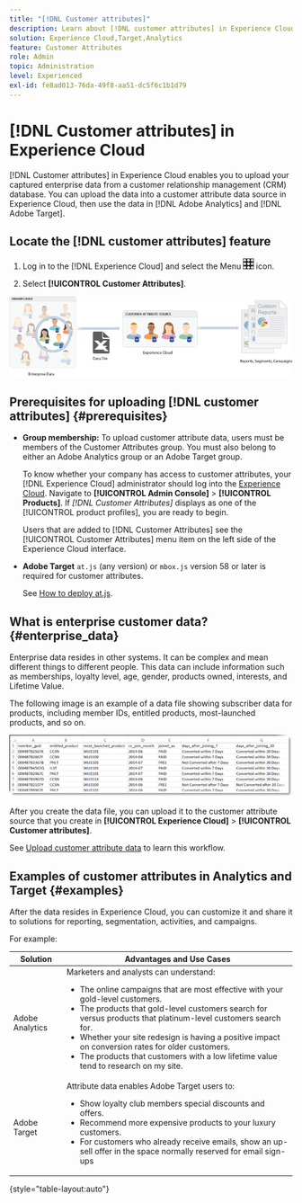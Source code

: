 ```yaml
---
title: "[!DNL Customer attributes]"
description: Learn about [!DNL customer attributes] in Experience Cloud. Discover how to upload customer attribute data for use in Adobe Analytics and Adobe Target.
solution: Experience Cloud,Target,Analytics
feature: Customer Attributes
role: Admin
topic: Administration
level: Experienced
exl-id: fe8ad013-76da-49f8-aa51-dc5f6c1b1d79
---
```

# [!DNL Customer attributes] in Experience Cloud

[!DNL Customer attributes] in Experience Cloud enables you to upload your captured enterprise data from a customer relationship management (CRM) database. You can upload the data into a customer attribute data source in Experience Cloud, then use the data in [!DNL Adobe Analytics] and [!DNL Adobe Target].  

## Locate the [!DNL customer attributes] feature

1. Log in to the [!DNL Experience Cloud] and select the Menu ![menu](assets/menu-icon.png) icon.

1. Select **[!UICONTROL Customer Attributes]**.

![Customer attributes overview](assets/custom_reports.png)

## Prerequisites for uploading [!DNL customer attributes] {#prerequisites}

* **Group membership:** To upload customer attribute data, users must be members of the Customer Attributes group. You must also belong to either an Adobe Analytics group or an Adobe Target group.

  To know whether your company has access to customer attributes, your [!DNL Experience Cloud] administrator should log into the [Experience Cloud](https://experience.adobe.com). Navigate to **[!UICONTROL Admin Console]** > **[!UICONTROL Products]**. If *[!DNL Customer Attributes]* displays as one of the [!UICONTROL product profiles], you are ready to begin.

  Users that are added to [!DNL Customer Attributes] see the [!UICONTROL Customer Attributes] menu item on the left side of the Experience Cloud interface.

* **Adobe Target** `at.js` (any version) or `mbox.js` version 58 or later is required for customer attributes.

  See [How to deploy at.js](https://experienceleague.adobe.com/docs/target-dev/developer/client-side/overview.html).

## What is enterprise customer data? {#enterprise_data}

Enterprise data resides in other systems. It can be complex and mean different things to different people. This data can include information such as memberships, loyalty level, age, gender, products owned, interests, and Lifetime Value.

The following image is an example of a data file showing subscriber data for products, including member IDs, entitled products, most-launched products, and so on.

![What is enterprise customer data?](assets/01_crs_usecase.png)

After you create the data file, you can upload it to the customer attribute source that you create in **[!UICONTROL Experience Cloud]** > **[!UICONTROL Customer attributes]**.

See [Upload customer attribute data](t-crs-usecase.md) to learn this workflow.

## Examples of customer attributes in Analytics and Target {#examples}

After the data resides in Experience Cloud, you can customize it and share it to solutions for reporting, segmentation, activities, and campaigns.

For example:

| Solution | Advantages and Use Cases |
|--- |--- |
|Adobe Analytics|Marketers and analysts can understand:<ul><li>The online campaigns that are most effective with your gold-level customers.</li><li>The products that gold-level customers search for versus products that platinum-level customers search for.</li><li>Whether your site redesign is having a positive impact on conversion rates for older customers.</li><li>The products that customers with a low lifetime value tend to research on my site.</li></ul>|
|Adobe Target|Attribute data enables Adobe Target users to:<ul><li>Show loyalty club members special discounts and offers.</li><li>Recommend more expensive products to your luxury customers.</li><li>For customers who already receive emails, show an up-sell offer in the space normally reserved for email sign-ups</li></ul>|

{style="table-layout:auto"}
